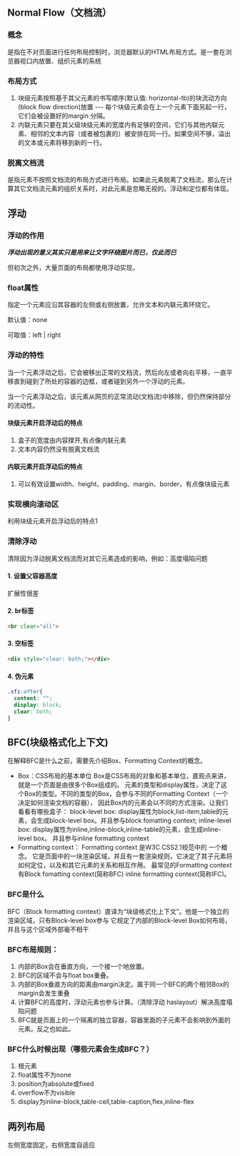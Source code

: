 ## Normal Flow（文档流）

### 概念

  是指在不对页面进行任何布局控制时，浏览器默认的HTML布局方式。是一套在浏览器视口内放置、组织元素的系统

### 布局方式

1. 块级元素按照基于其父元素的书写顺序(默认值: horizontal-tb)的块流动方向(block flow direction)放置 --- 每个块级元素会在上一个元素下面另起一行，它们会被设置好的margin 分隔。
2. 内联元素只要在其父级块级元素的宽度内有足够的空间，它们与其他内联元素、相邻的文本内容（或者被包裹的）被安排在同一行。如果空间不够，溢出的文本或元素将移到新的一行。

### 脱离文档流

  是指元素不按照文档流的布局方式进行布局。如果此元素脱离了文档流，那么在计算其它文档流元素的组织关系时，对此元素是忽略无视的。浮动和定位都有体现。

## 浮动

### 浮动的作用

***浮动出现的意义其实只是用来让文字环绕图片而已，仅此而已***

但初次之外，大量页面的布局都使用浮动实现，

### float属性

指定一个元素应沿其容器的左侧或右侧放置，允许文本和内联元素环绕它。

默认值：none

可取值：left | right

### 浮动的特性

当一个元素浮动之后，它会被移出正常的文档流，然后向左或者向右平移，一直平移直到碰到了所处的容器的边框，或者碰到另外一个浮动的元素。

当一个元素浮动之后，该元素从网页的正常流动(文档流)中移除，但仍然保持部分的流动性。

#### 块级元素开启浮动后的特点

1. 盒子的宽度由内容撑开,有点像内联元素
2. 文本内容仍然没有脱离文档流

#### 内联元素开启浮动后的特点

1. 可以有效设置width、height、padding、margin、border，有点像块级元素

### 实现横向滚动区
利用块级元素开启浮动后的特点1
### 清除浮动
清除因为浮动脱离文档流而对其它元素造成的影响，例如：高度塌陷问题
#### 1. 设置父容器高度
扩展性很差 
#### 2. br标签 
```html
<br clear="all">
```

#### 3. 空标签
```html
<div style="clear: both;"></div>
```

#### 4. 伪元素
```css
.xfz:after{
  content: "";
  display: block;
  clear: both;
}
```

## BFC(块级格式化上下文)
在解释BFC是什么之前，需要先介绍Box、Formatting Context的概念。
* Box：CSS布局的基本单位
    Box是CSS布局的对象和基本单位，直观点来讲，就是一个页面是由很多个Box组成的。
    元素的类型和display属性，决定了这个Box的类型。不同的类型的Box，会参与不同的Formatting Context（一个决定如何渲染文档的容器），
    因此Box内的元素会以不同的方式渲染。让我们看看有哪些盒子：
        block-level box:
            display属性为block,list-item,table的元素，会生成block-level box。并且参与block fomatting context;
        inline-level box:
            display属性为inline,inline-block,inline-table的元素，会生成inline-level box。
            并且参与inline formatting context
* Formatting context：
        Formatting context 是W3C CSS2.1规范中的 一个概念。
        它是页面中的一块渲染区域，并且有一套渲染规则，它决定了其子元素将如何定位，以及和其它元素的关系和相互作用。
        最常见的Formatting context有Block fomatting context(简称BFC)
                                        inline formatting context(简称IFC)。

### BFC是什么
BFC（Block formatting context）直译为“块级格式化上下文”。他是一个独立的渲染区域，只有Block-level box参与
它规定了内部的Block-level Box如何布局，并且与这个区域外部毫不相干

### BFC布局规则：
1. 内部的Box会在垂直方向，一个接一个地放置。
2. BFC的区域不会与float box重叠。
3. 内部的Box垂直方向的距离由margin决定。属于同一个BFC的两个相邻Box的margin会发生重叠
4. 计算BFC的高度时，浮动元素也参与计算。（清除浮动 haslayout）解决高度塌陷问题
5. BFC就是页面上的一个隔离的独立容器，容器里面的子元素不会影响到外面的元素。反之也如此。

### BFC什么时候出现（哪些元素会生成BFC？）
1. 根元素
2. float属性不为none
3. position为absolute或fixed
4. overflow不为visible
5. display为inline-block,table-cell,table-caption,flex,inline-flex
## 两列布局
左侧宽度固定，右侧宽度自适应
